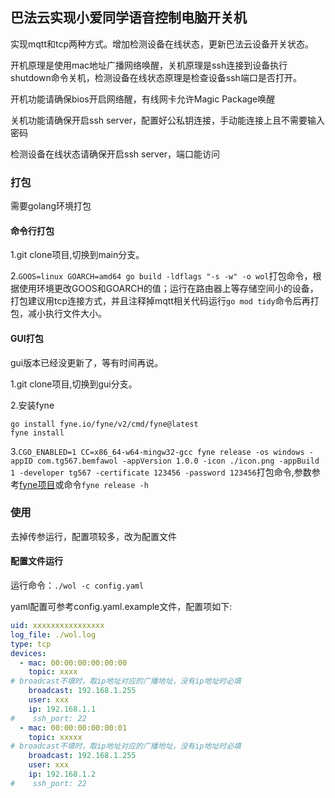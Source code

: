## 巴法云实现小爱同学语音控制电脑开关机

实现mqtt和tcp两种方式。增加检测设备在线状态，更新巴法云设备开关状态。

开机原理是使用mac地址广播网络唤醒，关机原理是ssh连接到设备执行shutdown命令关机，检测设备在线状态原理是检查设备ssh端口是否打开。

开机功能请确保bios开启网络醒，有线网卡允许Magic Package唤醒

关机功能请确保开启ssh server，配置好公私钥连接，手动能连接上且不需要输入密码

检测设备在线状态请确保开启ssh server，端口能访问

### 打包

需要golang环境打包

#### 命令行打包

1.git clone项目,切换到main分支。

2.```GOOS=linux GOARCH=amd64 go build -ldflags "-s -w" -o wol```打包命令，根据使用环境更改GOOS和GOARCH的值；运行在路由器上等存储空间小的设备，打包建议用tcp连接方式，并且注释掉mqtt相关代码运行```go mod tidy```命令后再打包，减小执行文件大小。

#### GUI打包

gui版本已经没更新了，等有时间再说。

1.git clone项目,切换到gui分支。

2.安装fyne
```
go install fyne.io/fyne/v2/cmd/fyne@latest
fyne install
```

3.```CGO_ENABLED=1 CC=x86_64-w64-mingw32-gcc fyne release -os windows -appID com.tg567.bemfawol -appVersion 1.0.0 -icon ./icon.png -appBuild 1 -developer tg567 -certificate 123456 -password 123456```打包命令,参数参考[fyne项目](https://github.com/fyne-io/fyne)或命令```fyne release -h```

### 使用

去掉传参运行，配置项较多，改为配置文件

#### 配置文件运行

运行命令：```./wol -c config.yaml```

yaml配置可参考config.yaml.example文件，配置项如下:
```yaml
uid: xxxxxxxxxxxxxxxx
log_file: ./wol.log
type: tcp
devices: 
  - mac: 00:00:00:00:00:00
    topic: xxxx
# broadcast不填时，取ip地址对应的广播地址，没有ip地址时必填
    broadcast: 192.168.1.255
    user: xxx
    ip: 192.168.1.1
#    ssh_port: 22
  - mac: 00:00:00:00:00:01
    topic: xxxxx
# broadcast不填时，取ip地址对应的广播地址，没有ip地址时必填
    broadcast: 192.168.1.255
    user: xxx
    ip: 192.168.1.2
#    ssh_port: 22
```